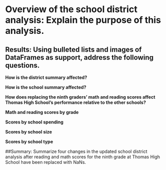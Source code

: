 # Overview of the school district analysis: Explain the purpose of this analysis.

## Results: Using bulleted lists and images of DataFrames as support, address the following questions.

**How is the district summary affected?**

**How is the school summary affected?**

**How does replacing the ninth graders’ math and reading scores affect Thomas High School’s performance relative to the other schools?**

**Math and reading scores by grade**

**Scores by school spending**

**Scores by school size**

**Scores by school type**

##Summary: Summarize four changes in the updated school district analysis after reading and math scores for the ninth grade at Thomas High School have been replaced with NaNs.
